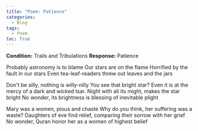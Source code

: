 ```yaml
---
title: "Poem: Patience"
categories:
  - Blog
tags:
  - Poem
toc: True
---
```


**Condition:** Trails and Tribulations
**Response:** Patience

Probably astronomy is to blame
Our stars are on the flame
Horrified by the fault in our stars
Even tea-leaf-readers threw out 
leaves and the jars 

Don't be silly, nothing is willy-nilly
You see that bright star?
Even it is at the mercy of a dark and wicked tsar. 
Night with all its might, makes the star bright
No wonder, its brightness is blessing of inevitable plight 

Mary was a women, pious and chaste
Why do you think, her suffering was a waste?
Daughters of eve find relief, comparing their sorrow with her grief
No wonder, Quran honor her as a women of highest belief